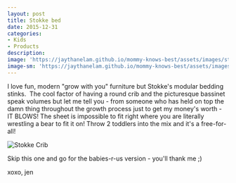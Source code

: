 ```yaml
---
layout: post
title: Stokke bed
date: 2015-12-31
categories:
- Kids
- Products
description:
image: 'https://jaythanelam.github.io/mommy-knows-best/assets/images/stokke-furniture.jpg'
image-sm: 'https://jaythanelam.github.io/mommy-knows-best/assets/images/stokke-furniture.jpg'
---
```


I love fun, modern "grow with you" furniture but Stokke's modular bedding stinks.  The cool factor of having a round crib and the picturesque bassinet speak volumes but let me tell you - from someone who has held on top the damn thing throughout the growth process just to get my money's worth - IT BLOWS! The sheet is impossible to fit right where you are literally wrestling a bear to fit it on! Throw 2 toddlers into the mix and it's a free-for-all!

![Stokke Crib](https://jaythanelam.github.io/mommy-knows-best/assets/images/stokke-example.jpg "Stokke Crib")

Skip this one and go for the babies-r-us version - you'll thank me ;)

xoxo,
jen

